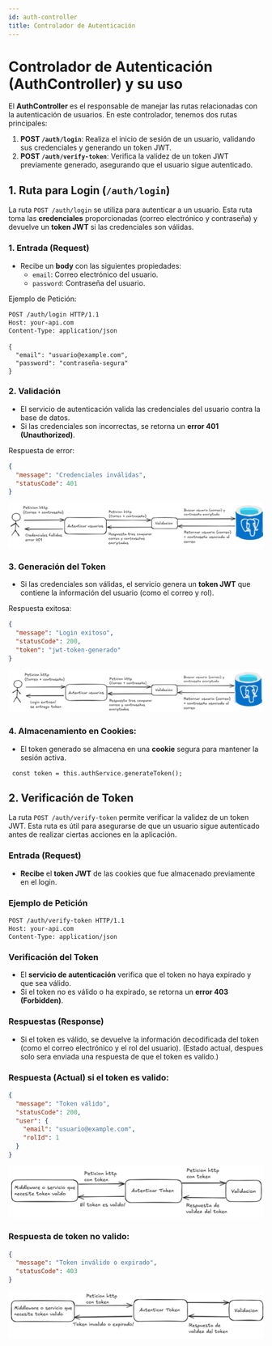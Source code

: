 ```yaml
---
id: auth-controller
title: Controlador de Autenticación
---
```


# Controlador de Autenticación (AuthController) y su uso

El **AuthController** es el responsable de manejar las rutas relacionadas con la autenticación de usuarios. En este controlador, tenemos dos rutas principales:

1. **POST `/auth/login`**: Realiza el inicio de sesión de un usuario, validando sus credenciales y generando un token JWT.
2. **POST `/auth/verify-token`**: Verifica la validez de un token JWT previamente generado, asegurando que el usuario sigue autenticado.

## 1. Ruta para Login (`/auth/login`)

La ruta `POST /auth/login` se utiliza para autenticar a un usuario. Esta ruta toma las **credenciales** proporcionadas (correo electrónico y contraseña) y devuelve un **token JWT** si las credenciales son válidas.

### 1. **Entrada (Request)**
   - Recibe un **body** con las siguientes propiedades:
     - `email`: Correo electrónico del usuario.
     - `password`: Contraseña del usuario.

Ejemplo de Petición:

```http
POST /auth/login HTTP/1.1
Host: your-api.com
Content-Type: application/json

{
  "email": "usuario@example.com",
  "password": "contraseña-segura"
}
```

### 2. **Validación**
   - El servicio de autenticación valida las credenciales del usuario contra la base de datos.
   - Si las credenciales son incorrectas, se retorna un **error 401 (Unauthorized)**.

Respuesta de error:

```json
{
  "message": "Credenciales inválidas",
  "statusCode": 401
}
```

![Diagrama Ilustrativo de autenticacion.](../../../../static/custom-img/LoginFallido.png)

### 3. **Generación del Token**
   - Si las credenciales son válidas, el servicio genera un **token JWT** que contiene la información del usuario (como el correo y rol).

Respuesta exitosa:

```json
{
  "message": "Login exitoso",
  "statusCode": 200,
  "token": "jwt-token-generado"
}
```

![Diagrama Ilustrativo de autenticacion.](../../../../static/custom-img/LoginExitoso.png)

### 4. **Almacenamiento en Cookies**:
   - El token generado se almacena en una **cookie** segura para mantener la sesión activa.

```typescrypt
 const token = this.authService.generateToken();
```

## 2. Verificación de Token

La ruta `POST /auth/verify-token` permite verificar la validez de un token JWT. Esta ruta es útil para asegurarse de que un usuario sigue autenticado antes de realizar ciertas acciones en la aplicación.

### Entrada (Request)

- **Recibe** el **token JWT** de las cookies que fue almacenado previamente en el login.

### Ejemplo de Petición

```http
POST /auth/verify-token HTTP/1.1
Host: your-api.com
Content-Type: application/json
```

### Verificación del Token

- El **servicio de autenticación** verifica que el token no haya expirado y que sea válido.
- Si el token no es válido o ha expirado, se retorna un **error 403 (Forbidden)**.

### Respuestas (Response)

- Si el token es válido, se devuelve la información decodificada del token (como el correo electrónico y el rol del usuario). (Estado actual, despues solo sera enviada una respuesta de que el token es valido.)

### Respuesta (Actual) si el token es valido:

```json
{
  "message": "Token válido",
  "statusCode": 200,
  "user": {
    "email": "usuario@example.com",
    "rolId": 1
  }
}
```

![Diagrama Ilustrativo de autenticacion.](../../../../static/custom-img/TokenValido.png)


### Respuesta de token no valido:

```json
{
  "message": "Token inválido o expirado",
  "statusCode": 403
}
```

![Diagrama Ilustrativo de autenticacion.](../../../../static/custom-img/TokenInvalido.png)